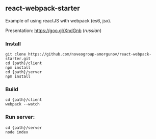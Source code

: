 ## react-webpack-starter

Example of using reactJS with webpack (es6, jsx).

Presentation: https://goo.gl/XndGnb (*russian*)

### Install

```
git clone https://github.com/noveogroup-amorgunov/react-webpack-starter.git
cd {path}/client
npm install
cd {path}/server
npm install
```

### Build

```
cd {path}/client
webpack --watch
```

### Run server:

```
cd {path}/server
node index
```
